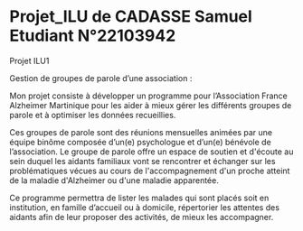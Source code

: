 # Projet_ILU de CADASSE Samuel Etudiant N°22103942
Projet ILU1

Gestion de groupes de parole d’une association :

Mon projet consiste à développer un programme pour l’Association France Alzheimer Martinique pour les aider à mieux gérer les différents groupes de parole et à optimiser les données recueillies.

Ces groupes de parole sont des réunions mensuelles animées par une équipe binôme composée d’un(e) psychologue et d’un(e) bénévole de l’association. Le groupe de parole offre un espace de soutien et d'écoute au sein duquel les aidants familiaux vont se rencontrer et échanger sur les problématiques vécues au cours de l'accompagnement d'un proche atteint de la maladie d'Alzheimer ou d'une maladie apparentée.

Ce programme permettra de lister les malades qui sont placés soit en institution, en famille d’accueil ou à domicile, répertorier les attentes des aidants afin de leur proposer des activités, de mieux les accompagner.
